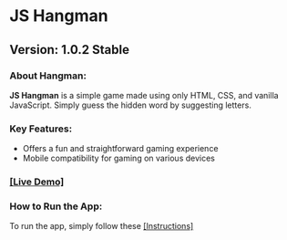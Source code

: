# JS Hangman

## Version: 1.0.2 Stable

### About Hangman:

**JS Hangman** is a simple game made using only HTML, CSS, and vanilla JavaScript. Simply guess the hidden word by suggesting letters.

### Key Features:

- Offers a fun and straightforward gaming experience
- Mobile compatibility for gaming on various devices

### [[Live Demo]](https://biohazardx44.github.io/Projects/Hangman/index.html)

### How to Run the App:

To run the app, simply follow these [[Instructions]](https://github.com/Biohazardx44/Biohazardx44.github.io)